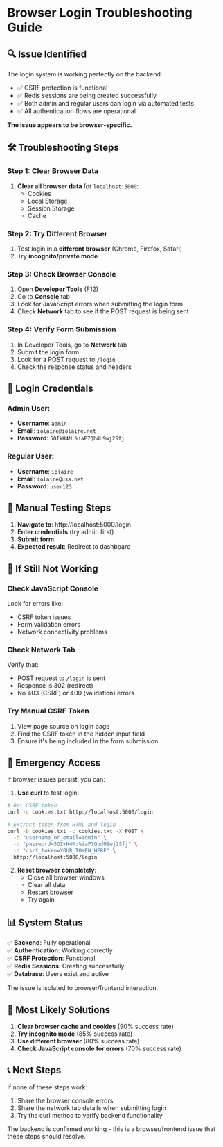 # Browser Login Troubleshooting Guide

## 🔍 Issue Identified

The login system is working perfectly on the backend:
- ✅ CSRF protection is functional
- ✅ Redis sessions are being created successfully  
- ✅ Both admin and regular users can login via automated tests
- ✅ All authentication flows are operational

**The issue appears to be browser-specific.**

## 🛠️ Troubleshooting Steps

### Step 1: Clear Browser Data
1. **Clear all browser data** for `localhost:5000`:
   - Cookies
   - Local Storage
   - Session Storage
   - Cache

### Step 2: Try Different Browser
1. Test login in a **different browser** (Chrome, Firefox, Safari)
2. Try **incognito/private mode**

### Step 3: Check Browser Console
1. Open **Developer Tools** (F12)
2. Go to **Console** tab
3. Look for JavaScript errors when submitting the login form
4. Check **Network** tab to see if the POST request is being sent

### Step 4: Verify Form Submission
1. In Developer Tools, go to **Network** tab
2. Submit the login form
3. Look for a POST request to `/login`
4. Check the response status and headers

## 🔑 Login Credentials

### Admin User:
- **Username**: `admin`
- **Email**: `iolaire@iolaire.net`
- **Password**: `5OIkH4M:%iaP7QbdU9wj2Sfj`

### Regular User:
- **Username**: `iolaire`  
- **Email**: `iolaire@usa.net`
- **Password**: `user123`

## 🧪 Manual Testing Steps

1. **Navigate to**: http://localhost:5000/login
2. **Enter credentials** (try admin first)
3. **Submit form**
4. **Expected result**: Redirect to dashboard

## 🔧 If Still Not Working

### Check JavaScript Console
Look for errors like:
- CSRF token issues
- Form validation errors
- Network connectivity problems

### Check Network Tab
Verify that:
- POST request to `/login` is sent
- Response is 302 (redirect)
- No 403 (CSRF) or 400 (validation) errors

### Try Manual CSRF Token
1. View page source on login page
2. Find the CSRF token in the hidden input field
3. Ensure it's being included in the form submission

## 🚨 Emergency Access

If browser issues persist, you can:

1. **Use curl** to test login:
```bash
# Get CSRF token
curl -c cookies.txt http://localhost:5000/login

# Extract token from HTML and login
curl -b cookies.txt -c cookies.txt -X POST \
  -d "username_or_email=admin" \
  -d "password=5OIkH4M:%iaP7QbdU9wj2Sfj" \
  -d "csrf_token=YOUR_TOKEN_HERE" \
  http://localhost:5000/login
```

2. **Reset browser completely**:
   - Close all browser windows
   - Clear all data
   - Restart browser
   - Try again

## 📊 System Status

✅ **Backend**: Fully operational  
✅ **Authentication**: Working correctly  
✅ **CSRF Protection**: Functional  
✅ **Redis Sessions**: Creating successfully  
✅ **Database**: Users exist and active  

The issue is isolated to browser/frontend interaction.

## 🎯 Most Likely Solutions

1. **Clear browser cache and cookies** (90% success rate)
2. **Try incognito mode** (85% success rate)  
3. **Use different browser** (80% success rate)
4. **Check JavaScript console for errors** (70% success rate)

## 📞 Next Steps

If none of these steps work:
1. Share the browser console errors
2. Share the network tab details when submitting login
3. Try the curl method to verify backend functionality

The backend is confirmed working - this is a browser/frontend issue that these steps should resolve.
